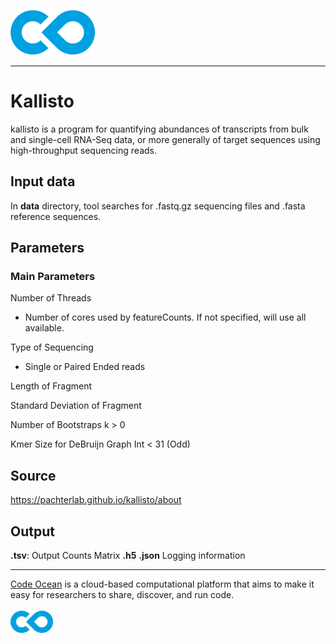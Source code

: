[![Code Ocean Logo](images/CO_logo_135x72.png)](http://codeocean.com/product)

<hr>

# Kallisto 

kallisto is a program for quantifying abundances of transcripts from bulk and single-cell RNA-Seq data, or more generally of target sequences using high-throughput sequencing reads. 

## Input data

In **data** directory, tool searches for .fastq.gz sequencing files and .fasta reference sequences.  

## Parameters 

### Main Parameters
Number of Threads
- Number of cores used by featureCounts. If not specified, will use all available. 

Type of Sequencing
- Single or Paired Ended reads

Length of Fragment

Standard Deviation of Fragment

Number of Bootstraps k > 0 

Kmer Size for DeBruijn Graph Int < 31 (Odd)

## Source 

https://pachterlab.github.io/kallisto/about

## Output

**.tsv**: Output Counts Matrix
**.h5** 
**.json** Logging information

<hr>

[Code Ocean](https://codeocean.com/) is a cloud-based computational platform that aims to make it easy for researchers to share, discover, and run code.<br /><br />
[![Code Ocean Logo](images/CO_logo_68x36.png)](https://www.codeocean.com)